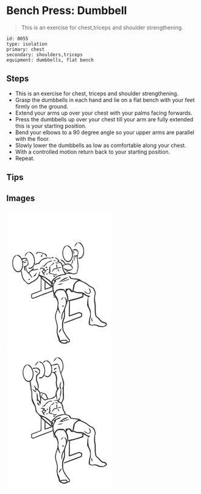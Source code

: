 # Bench Press: Dumbbell
> This is  an exercise for chest,triceps and shoulder strengthening.

``` 
id: 0055 
type: isolation 
primary: chest 
secondary: shoulders,triceps 
equipment: dumbbells, flat bench 
``` 

## Steps

 - This is an exercise for chest, triceps and shoulder strengthening.
 - Grasp the dumbbells in each hand and lie on a flat bench with your feet firmly on the ground.
 - Extend your arms up over your chest with your palms facing forwards.
 - Press the dumbbells up over your chest till your arm are fully extended this is your starting position.
 - Bend your elbows to a 90 degree angle so your upper arms are parallel with the floor.
 - Slowly lower the dumbbells as low as comfortable along your chest.
 - With a controlled motion return back to your starting position.
 - Repeat.

## Tips


## Images

<svg width="276" height="275pt" viewBox="0 0 207 275" xmlns="http://www.w3.org/2000/svg">
  <g fill="#FFF">
    <path d="M0 0h207v275H0V0m136.64 67.42c-1.47 1.83-2.23 4.09-2.72 6.35 2.64-2.76 3.81-6.71 7.38-8.6 10.27 3.56 12.98 17.55 8.02 26.31-1.5 2.96-4.93 3.48-7.91 3.58.66 1.31 1.98 2.17 3.49 1.68 4.33-.83 6.73-5.12 7.67-9.08 1.59-7.27.02-15.54-5.18-21.05-2.88-3.15-8.26-2.39-10.75.81m-23.67 7.57c-3.46 6-3.32 13.57-.83 19.9 1.54 3.96 4.52 7.77 8.86 8.71 3.47.11 6.3-2.65 7.81-5.56 2.7-4.54 2.49-10.07 1.77-15.12l1.97.86c-.14 1-.41 2.99-.55 3.99 3.1-1.12 1.53-7.8-1.8-5.1-.12-.53-.36-1.6-.48-2.14 2.39-.11 4.78-.67 7.18-.39 1.4.99 2.64 2.18 3.96 3.27-.28 2.12-.45 4.27-.93 6.36-2.59.55-5.21 1.02-7.84 1.38.96 3.5 1.12 7.13 1.58 10.71.95-3.26.95-6.78-.43-9.92l2.58.24c.91 1.85.33 3.99.54 5.97.75-2.17-.24-5.48 2.23-6.57.76 5.84 1.2 11.73 1.83 17.59.88 5.1-1.59 9.97-1.78 15.04-6.19 4.12-13.02-.62-19.12-2.37.56-.43 1.13-.87 1.7-1.3 3.97.65 7.41-1.24 9.58-4.48.02-.7.07-2.11.09-2.81a74.859 74.859 0 0 1-3.6-4.18c2.79-3.02 5.23-7.2 3.3-11.34-.47 3.79-1.51 7.48-3.55 10.74-2.93-2.17-6.7-2.96-10.01-1.14-2.53-3.87-5.46-8.5-10.66-8.63 1.16 2.2 3.67 2.88 5.35 4.53 1.6 1.52 2.87 3.34 4.15 5.13-1.79.29-3.56.61-5.34.92-.59-4.14-4.34-6.56-8.15-7.38l1.92-1.62c-2.54-2.58-5.44-6.41-9.55-5.47 2.48 1.3 4.83 2.83 6.96 4.65-.53.93-1.07 1.85-1.61 2.77 2.15 1.56 4.61 2.58 6.92 3.86 2.07 2.95 3.23 6.48 3.49 10.07.29 3.98 3.17 6.99 4.64 10.55-4.03.83-8.18 1.2-12.06 2.64-4.02 1.16-6.9 4.37-10.09 6.87-2.08 1.59-3.4 3.91-4.67 6.15-2.56-3.78-6.85-5.74-10.3-8.55-4.17-2.35-8.85-3.6-13.15-5.7.71-2.34 1.4-4.68 1.77-7.1-2.29 3.07-2.99 6.85-4.21 10.38-2.79 5.16-8.06 8.38-13.2 10.85-2.35 1.04-5.1 4.6-7.65 2.23-2.8-2.93-6.43-5.24-8.05-9.11-2.75-4.59-1.94-10.22-4.1-15.02 3.21-4.78 4.29-10.83 3.1-16.46.56-.63 1.05-.63 1.46.01 1.1 2.85 4.89.82 5.41-1.48-1.65.68-3.54 2.26-4.75-.02-1.51-.44-4.22-.36-3.11-3.12 1.19-2.81 4.67-2.18 7.12-2.3.31.42.92 1.27 1.22 1.69-1.83.78-3.64 1.6-5.37 2.59 1.94-.03 3.76-.72 5.65-1.07 2.58 1.52 1.48 5.23 1.63 7.76-1.79 2.46-4.9 3.8-7.91 3.89 1.63 2.85.42 8.08 4.09 9.23-.45-3.04-1.36-6-1.49-9.09 2.24 2.23 1.86 5.78 3.03 8.56.8 4.08 5.21 5.57 7.11 8.95 1.21 2.06 2.41 4.24 4.54 5.5-1.12-3.73-3.64-6.84-6.05-9.83 1.87-2.19 3.85-4.9 6.95-5.23 3.62-.48 7.2-1.12 10.77-1.89-.17-.37-.51-1.12-.67-1.49-3 .81-6.05 1.48-9.17 1.38.22-1.05.66-3.15.88-4.19-2.8 4.36-7.41 6.83-10.79 10.65-2.22-3.69-3.88-7.83-4.26-12.13 1.42-1.27 3.84-1.78 4.4-3.79.4-3.11-.28-6.29-1.61-9.11-.75-1.6-1.24-4.13-3.49-4.08-2.82-.61-5.5.51-8.21 1.07-1.3-4.36-6.32-8.26-10.93-6.32-4.84 1.52-6.62 7.07-7.24 11.6-.7 6.94.84 14.67 6.06 19.64 2.87 2.85 7.78 2.99 10.65.02 1.59 6.38 1.52 13.7 6.27 18.84a60.8 60.8 0 0 1 7.27 6.9c3.71.89 6.18-2.52 9.26-3.81 5.64-2.37 11.4-6.54 13.05-12.71.86.57 1.72 1.13 2.59 1.69 1.55 3.75.86 7.84.89 11.78-.18 5.09.1 10.21-.39 15.29-5.97 2.68-12.25 4.65-18.36 6.97-.1 2.52-.12 5.05-.14 7.58 1.04.66 2.05 1.37 3.16 1.93 2.7-.73 5.25-1.89 7.86-2.89 10.37-4.47 21.19-7.78 31.63-12.07.9 2.98 1.63 6.03 1.38 9.16-.63 2.39 2.04 3.93 4.13 3.44 2.03 3.17 3.52 6.71 4.15 10.43-.29 3.71-.53 7.45-1.14 11.13-1.71 5.9-4.68 11.73-4.1 18.05.61 5.5 2.78 10.68 3.51 16.16.66 3.62-.28 7.26-.65 10.85 1 4.85 1.23 9.84 3.73 14.26-.53 5.72 5.22 9.76 10.47 9.8 2.68.13 5.9.1 7.56-2.39 1.35-.17 2.91.11 4.02-.85.77-1.34.32-2.96.44-4.42-2.37-3.76-5.94-6.6-7.91-10.61-1.49-2.98-3.76-5.59-4.51-8.89-1.32-4.9-.93-10.06-.41-15.04.33-4.15 3.11-7.68 3.09-11.88.38-4.94-.97-10.03.61-14.83 1.34-5.31 3.83-10.26 5.16-15.55.83.49 1.67.99 2.51 1.48-.41 9.81-.77 19.62-.67 29.44 6.54-1.39 12.63-4.22 18.96-6.26 2.07-.99 3.94.73 5.8 1.41-.3 1.46-.59 2.92-.88 4.39-10.86 4.24-21.85 8.15-32.77 12.24-.16.5-.48 1.5-.64 1.99 11.05-3.7 21.93-7.95 32.87-11.99 3.46-.7 2.89-4.99 3.19-7.7-1.97-1.15-4.06-2.47-6.38-2.65-6.22 1.66-12.12 4.33-18.27 6.22.2-9.31.23-18.62.37-27.92 8.74-1.93 17.31-4.55 25.8-7.39.8-2.13 1.46-4.39.55-6.62 2.5 2.11 5.19 4.38 8.6 4.71.94 2.72-.12 5.47-.46 8.19-.47 2.97-.33 6-.74 8.99 1.6 4.82 5.07 8.9 5.69 14.06 1.88 8.2-3.69 15.84-2.06 24.08 3.3 2.64 7.53 2.14 11.44 1.73 3.68-.48 6.32 3.02 9.91 3.07 1.99.11 3.97.48 5.98.48 2.45-.69 4.72-1.92 7.1-2.8.52-1.38 1.91-3.01.39-4.29-1.94-3.93-7.01-2.47-9.81-5.26-2.7-1.9-4.09-5.11-6.83-6.94-1.06-.93-2.54-1.49-3.21-2.77-2.56-7.64-.89-15.78-1.78-23.62-1.53-6.86-1.54-14.08.2-20.89-.02-3-1.61-5.76-2.61-8.53-2.27-4.66-8.21-4.73-11.45-8.34-4.93-4.94-12.26-6.13-17.35-10.76-5.43-1.94-11.28-1.51-16.88-2.53-.59-2.22-2.5-3.29-4.48-4.07.98 2.11 1.58 5.1 4.24 5.66 4.67 1.22 9.62.68 14.23 2.27-4.14 1.98-7.28 5.51-9.56 9.41-.75 4.17-.78 8.49-2.4 12.48-.85-2.78-3.25-4.64-5.96-5.41-2.39.25-4.73.86-7.1 1.23.16 1.48.3 2.96.43 4.45a188.87 188.87 0 0 0-4.02-3.99c-4.58-1.01-9.67-1.29-13.84 1.2-2.29 1.37-3.09 4.06-4.45 6.19-2.01-4.78-2.4-10.11-1.78-15.22 1.05-3.07 3.14-5.6 4.84-8.31-.08-.53-.23-1.6-.3-2.14 3.27-1.52 9.02-1.29 9.62-5.75-3.42 1.63-6.8 3.37-10.46 4.42-.68 1.94-2.92 2.24-4.54 3.05.66.33 1.99 1 2.65 1.33-1.14 3.09-2.87 5.9-4.68 8.65.3-1.52.08-3.49 1.87-4.15l.08-4.33c-1.03.98-2.04 1.97-3.05 2.96 2.22-5.33 7.15-8.85 11.43-12.47 5.73-1.71 11.59-4.53 17.7-3.47l-1.92-2.56c4.54 1.05 9.23-.36 13.76.83 3.21.3 7.68.77 9.58-2.46.75-3.88 1.75-7.72 2.53-11.59-.21-6.74-1.32-13.45-1.84-20.17.67-4.3 3.62-10.04-.68-13.27-2.75-3.09-7.07-1.11-10.19.25-1.52-3.55-3.64-7.32-7.4-8.83-3.43-.9-7.32.85-8.99 3.97M36.52 92.63c1.83-3.38 3.68-6.96 7.43-8.56 2.46 1.4 5.27 2.54 6.93 4.98 2.91 3.61 3.68 8.41 3.72 12.93-.13 4.1-1.11 8.67-4.56 11.29-1.91 1.77-4.65 1.17-7.01 1.4.93 1.19 2.24 2.31 3.86 1.97 4.13-.56 7.4-4.27 8.04-8.31.39-.26 1.15-.77 1.53-1.03-.11.62-.31 1.85-.41 2.46 2.52-1.96 5.53-3.06 8.74-2.88 1.39-2.51 2.69-5.25 5.17-6.88 3.51-2.52 7.93-2.88 11.89-4.29 2.2.31 4.87 1.62 6.54-.55-3.8-.31-7.66-.5-11.46-.01-5.25 1.15-10.26 4.29-12.69 9.22-2.37 1.3-5.49 1.32-7.7 3.18-1-2.4-.33-5.03-.51-7.54-.17-6.11-2.64-12.68-8.1-15.93-5.3-2.67-12.24 2.82-11.41 8.55m20.87-5.37c2.36.8 4.07-2.5 6.55-2.24 4.11.18 7.94 1.95 11.79 3.26 1.77 1.61 2.54 4.03 4.03 5.9.25-2.52-.11-5.92-2.87-6.92-3.49-1.41-7.08-2.66-10.77-3.44-3.2-.73-7.18.33-8.73 3.44m10.66 5.65c.57.25 1.16.46 1.77.61.53-2.01 1.11-4.01 1.48-6.06-1.7 1.39-2.76 3.33-3.25 5.45m20.74 2.36c.92 1.25 3.77.7 4.52-.6-.75-1.79-3.8-.81-4.52.6m-6.3 7.41c-3.16 2-5.84 4.68-8.1 7.64-1.48 1.01-3.61.66-5.27 1.3 1.93.51 3.94.57 5.93.55 2.09-2.88 4.27-5.78 7.18-7.9 2.09-1.24 4.57-1.41 6.86-2.08.12-.45.37-1.36.49-1.81-2.35.8-4.86 1.19-7.09 2.3m8.59-1.4c2.77-.08 5.55-.28 8.29-.75-2.72-1.28-5.74-.6-8.29.75m2.66 2.65c-1.83 1.86-3.7 3.69-5.73 5.32-3.71 2.49-4.13 7.78-3.21 11.79-.62 1.26-1.26 2.53-1.89 3.79l1.98.26c-.08.37-.25 1.12-.34 1.49 2.04.13 4.09.26 6.12.49 2.27 2.04 5.42 3.06 8.35 1.81l.52-1.68c-1.94.33-4 1.13-5.91.26-2.88-.81-5.42-3.12-8.6-2.21 3.31-4.26.28-9.38 1.6-14.16 2.5-1.62 5.26-2.97 7.35-5.15l-.24-2.01m2.13.2c1.78 2.18 4.89 2.64 7.36 1.37-2.42-.62-4.86-1.22-7.36-1.37m1.68 4.1c.94 2.28 1.42 4.72 1.17 7.19-1.59.21-3.18.41-4.77.6-2.01 2.08-3.6 4.53-4.67 7.22 2.21-1.24 3.46-3.45 4.91-5.42 1.82-.57 3.73-.69 5.61-.95l-.65-.8c3.26-.35 6.41-1.33 9.67-1.66-2.7-2.13-5.62-.29-8.43.28-.16-1.85-.34-3.69-.5-5.53-.79-.32-1.57-.61-2.34-.93m-19.29 4.91c-2.3.94-.34 3.31 1.28 1.67 2.27-.82.24-3.08-1.28-1.67m-12.41 5.59a7.344 7.344 0 0 0 2.67-2.86c1.63.73 3.37 1.09 5.14 1.27-1.53 1.5-2.85 3.17-4.16 4.86 2.12 2.58 3.11 6.16 6.03 7.99-.3-1.63-.9-3.18-1.31-4.79 1.93-1.55 4.24-2.95 4.64-5.62-1.16-.22-2.31-.44-3.47-.65-.06-.73-.18-2.17-.23-2.89-2.44-1-5.1-1.2-7.64-1.84-.68 1.46-1.26 2.97-1.67 4.53m14.36-1.82l-.99 1.31c.89 3.41 4.73-2.04.99-1.31m20.11.63c1.1 1.78 2.35 3.49 3.89 4.92-.27-2.27-1.01-5.29-3.89-4.92m-47.75 14.48c4.32.94 6.65-4.93 6.89-8.42-2.06 2.99-4.05 6.08-6.89 8.42m25.17-4.25c1.89-.12 3.77-.52 5.37-1.58-1.9.06-4.29-.43-5.37 1.58m14.39 3.18c.75 1.18 2.64 2.03 3.94 1.29.35-1.63-3.43-2.81-3.94-1.29m11.93 12.21c3.05-.55 5.35-2.74 7.92-4.28 3.31-2.2 7.13-3.43 10.54-5.45-7.28.1-13.79 4.44-18.46 9.73m-60.12-4.45c1.58 1.04 3.14-2.58 1.19-2.79-1.3.6-1.7 1.53-1.19 2.79m64.73 4.19c5.13-1.71 10.2-3.51 15.39-5.04-.39-.26-1.15-.79-1.54-1.05-4.66 1.9-10.03 2.48-13.85 6.09m-7.94 4.75c3.71.67 7.71.45 10.58-2.29-3.61.31-7.12 1.27-10.58 2.29z"/>
    <path d="M112.91 78.05c.94-3.03 3.62-4.9 5.98-6.76 2.85 1.67 6.05 3.2 7.65 6.27 2.75 5.08 4 11.34 1.98 16.9-1.01 3.11-3 6.47-6.53 7.02-3.62.17-6.33-2.81-7.9-5.74-2.75-5.38-3.18-12-1.18-17.69zM13.56 99.13c.72-3.96 3.5-7.05 6.94-8.94 3.25 1.73 6.91 3.43 8.48 7.01 3.03 6.41 3.58 14.63-.12 20.88-1.93 3.44-6.9 4.6-9.93 1.89-5.75-5.04-6.91-13.69-5.37-20.84zM111.48 110.66c2.72-1.12 5.64-1.66 8.45-2.54 5.06-1.04 7.9 4.3 10.58 7.6-.99.68-1.98 1.36-2.96 2.05-4.95 2.02-10.57.48-14.27-3.23.54 1.44 1.1 2.88 1.68 4.31 1.87.68 3.74 1.35 5.61 2.06-.94.15-2.82.47-3.77.62 2.18 1.12 4.34 2.27 6.46 3.5-2.83.37-6.37.34-8.08-2.39-3.31-3.03-2.5-8.03-3.7-11.98zM71.59 120.26c1.94.25 3.89.44 5.83.72-1.42 1.2-2.98 2.24-4.22 3.64-.71-1.39-1.95-2.68-1.61-4.36zM69 133.01c2.86.49 6.06.64 8.31 2.74 3.23 3 7.36 4.99 10.05 8.56.64 1.84 1.06 3.75 1.6 5.62-6.78-5.5-13.4-11.18-19.96-16.92zM69.07 135.81c2.15 1.99 4.3 3.99 6.46 5.98-.23 5.36-.59 10.73-.28 16.09 4.72-1.27 9.52-2.57 13.92-4.69.16-.53.47-1.59.63-2.12 1.12 2.65 1.26 5.53 1.23 8.37-13.09 4.6-26.09 9.49-38.96 14.67-.47-.41-1.4-1.25-1.87-1.66.12-1.71.23-3.42.35-5.13 6.19-2.31 12.45-4.48 18.5-7.15-.07-8.12.06-16.24.02-24.36zM134.27 149.11c1.54-4.44 5.58-8.07 10.43-8.3 6.29 2.43 12.55 5.34 17.57 9.93 2.88 2.68 7.97 2.69 9.45 6.81.89 2.75 3.06 5.41 2.37 8.42-1.29 5.02-1.3 10.24-1.3 15.39 2.5 9.46-.27 19.46 2.93 28.81 1.24 1.5 2.82 2.66 4.24 3.98 2.72 2.29 4.26 5.76 7.38 7.63 2.86 2.15 7.59 1.11 9.03 5.02-1.85 1.01-3.6 2.23-5.55 3.03-2.55-.06-5.07-.55-7.59-.84-3.03-.98-5.85-3.03-9.19-2.55-3.18.04-7.46 1.78-9.62-1.44.16-4.29-.01-8.87 1.87-12.84-.08-3.75.18-7.5-.1-11.24.01-4.69-4.11-8.1-4.11-12.79-1.16-5.21-.6-10.52-.64-15.8 1.42-.11 2.7-.6 3.64-1.68-1.69-.59-3.39-1.11-5.07-1.69-3.77-1.16-6.11-4.93-10.06-5.71-4.52-1.55-9.51.36-13.86-1.8-1.39-.57-2.74-1.23-4.11-1.85 1.52-3.31 1.92-6.92 2.29-10.49m27.9 5.39c1 2.58 2.02 5.15 2.82 7.8-1.32.96-2.45 3.23-4.39 2.46-2.89-.98-5.06-3.23-7.59-4.84 1.67 4.02 5.89 6.28 10.14 6.29 1.04-1.04 2.15-2.04 3.03-3.23.44-3.24-1.17-6.8-4.01-8.48m7.65 66.72c-.5-2.85-.98-5.71-1.37-8.57-1.83 2.86-1.09 6.34 1.37 8.57z"/>
    <path d="M77.03 142.9c3.77 2.88 7.27 6.08 10.84 9.2-3.63 1.24-7.27 2.46-10.91 3.68.04-4.29.05-8.59.07-12.88zM118.28 162.8c.34-2.82 2.3-4.53 4.73-5.67 1.74 1.37 3.35 2.95 4.21 5.04 1.62.35 3.36.92 4.68-.48 5.33 3.7 11.93 3.58 18.14 3.47l-1.48 1.16c1.38 1.38 2.13 4.33-.41 4.93-6.82 2.72-13.97 4.61-21.13 6.2-1.55.51-3.51.43-4.45 2.03-1.23-2.62-.36-5.6-1.04-8.35-.71-2.9-1.71-5.76-3.25-8.33zM95.66 166.65c1.34-2.7 2.96-5.37 5.31-7.31 3.91-.99 7.98-.53 11.93-.11 5.29 6.01 7.96 14.13 6.7 22.13-.48-3.71-1.94-7.56-5.86-8.76 2.18 2.77 4.55 5.91 3 9.7.5.03 1.49.08 1.98.11-.65.3-1.3.59-1.96.88 1.06 2.15-.14 4.37-.93 6.37-1.51 3.39-1.78 7.26-3.91 10.39-3.12 4.75-3.73 10.55-3.61 16.1 2.48-.48 1.46-3.39 1.83-5.17-.05-3.03 1.14-5.85 2.11-8.66.29-.27.87-.8 1.16-1.07-.04 2.61.16 5.21.1 7.81-.13 4.6-3.38 8.4-3.6 12.98-.47 5.3-.45 10.77 1.21 15.89.89 3.1 2.9 5.68 4.41 8.49 2.22 4.7 6.58 7.87 8.83 12.57-1.11.44-2.25.78-3.41 1.02-1.07-1.25-1.84-2.73-2.98-3.92-4 1.24-8.62-.46-12.12 2.25-.22-6.49-4.86-11.83-5.3-18.25.41-3.06 1.07-6.12.73-9.22-.35-6.78-3.74-13-3.9-19.8.3-5.06 1.97-9.93 4.06-14.51 1.59 2.7 1.91 6.4 4.75 8.16-1.63-6.73-5.49-13.61-3.2-20.65-1.15-3.15-.82-6.69-2.44-9.68-1.38-2.73-3.24-5.17-4.89-7.74m11.19 11.44c2.61-1.15 4.63-3.22 6.23-5.53-2.66 1.03-4.93 2.98-6.23 5.53m3.19 10.87c.01.57.04 1.71.06 2.28 1.53-.16 3.15-.28 4.11-1.63-1.38-.24-2.78-.46-4.17-.65m-6.5 53.95c2.61-2.37 4-5.64 5.31-8.83-3.21 1.51-5.25 5.38-5.31 8.83z"/>
    <path d="M94.05 169.41c1.18-.57 2.44 1.36 1.79 2.35-1.21.62-2.54-1.34-1.79-2.35zM107.07 259.9c2.92-2.46 7.05-1.26 10.59-1.61l1.66 1.9c-3.61 2.79-8.7 2.39-12.25-.29z"/>
  </g>
  <g fill="#333">
    <path d="M136.64 67.42c2.49-3.2 7.87-3.96 10.75-.81 5.2 5.51 6.77 13.78 5.18 21.05-.94 3.96-3.34 8.25-7.67 9.08-1.51.49-2.83-.37-3.49-1.68 2.98-.1 6.41-.62 7.91-3.58 4.96-8.76 2.25-22.75-8.02-26.31-3.57 1.89-4.74 5.84-7.38 8.6.49-2.26 1.25-4.52 2.72-6.35z"/>
    <path d="M112.97 74.99c1.67-3.12 5.56-4.87 8.99-3.97 3.76 1.51 5.88 5.28 7.4 8.83 3.12-1.36 7.44-3.34 10.19-.25 4.3 3.23 1.35 8.97.68 13.27.52 6.72 1.63 13.43 1.84 20.17-.78 3.87-1.78 7.71-2.53 11.59-1.9 3.23-6.37 2.76-9.58 2.46-4.53-1.19-9.22.22-13.76-.83l1.92 2.56c-6.11-1.06-11.97 1.76-17.7 3.47-4.28 3.62-9.21 7.14-11.43 12.47 1.01-.99 2.02-1.98 3.05-2.96l-.08 4.33c-1.79.66-1.57 2.63-1.87 4.15 1.81-2.75 3.54-5.56 4.68-8.65-.66-.33-1.99-1-2.65-1.33 1.62-.81 3.86-1.11 4.54-3.05 3.66-1.05 7.04-2.79 10.46-4.42-.6 4.46-6.35 4.23-9.62 5.75.07.54.22 1.61.3 2.14-1.7 2.71-3.79 5.24-4.84 8.31-.62 5.11-.23 10.44 1.78 15.22 1.36-2.13 2.16-4.82 4.45-6.19 4.17-2.49 9.26-2.21 13.84-1.2 1.36 1.3 2.69 2.64 4.02 3.99-.13-1.49-.27-2.97-.43-4.45 2.37-.37 4.71-.98 7.1-1.23 2.71.77 5.11 2.63 5.96 5.41 1.62-3.99 1.65-8.31 2.4-12.48 2.28-3.9 5.42-7.43 9.56-9.41-4.61-1.59-9.56-1.05-14.23-2.27-2.66-.56-3.26-3.55-4.24-5.66 1.98.78 3.89 1.85 4.48 4.07 5.6 1.02 11.45.59 16.88 2.53 5.09 4.63 12.42 5.82 17.35 10.76 3.24 3.61 9.18 3.68 11.45 8.34 1 2.77 2.59 5.53 2.61 8.53-1.74 6.81-1.73 14.03-.2 20.89.89 7.84-.78 15.98 1.78 23.62.67 1.28 2.15 1.84 3.21 2.77 2.74 1.83 4.13 5.04 6.83 6.94 2.8 2.79 7.87 1.33 9.81 5.26 1.52 1.28.13 2.91-.39 4.29-2.38.88-4.65 2.11-7.1 2.8-2.01 0-3.99-.37-5.98-.48-3.59-.05-6.23-3.55-9.91-3.07-3.91.41-8.14.91-11.44-1.73-1.63-8.24 3.94-15.88 2.06-24.08-.62-5.16-4.09-9.24-5.69-14.06.41-2.99.27-6.02.74-8.99.34-2.72 1.4-5.47.46-8.19-3.41-.33-6.1-2.6-8.6-4.71.91 2.23.25 4.49-.55 6.62-8.49 2.84-17.06 5.46-25.8 7.39-.14 9.3-.17 18.61-.37 27.92 6.15-1.89 12.05-4.56 18.27-6.22 2.32.18 4.41 1.5 6.38 2.65-.3 2.71.27 7-3.19 7.7-10.94 4.04-21.82 8.29-32.87 11.99.16-.49.48-1.49.64-1.99 10.92-4.09 21.91-8 32.77-12.24.29-1.47.58-2.93.88-4.39-1.86-.68-3.73-2.4-5.8-1.41-6.33 2.04-12.42 4.87-18.96 6.26-.1-9.82.26-19.63.67-29.44-.84-.49-1.68-.99-2.51-1.48-1.33 5.29-3.82 10.24-5.16 15.55-1.58 4.8-.23 9.89-.61 14.83.02 4.2-2.76 7.73-3.09 11.88-.52 4.98-.91 10.14.41 15.04.75 3.3 3.02 5.91 4.51 8.89 1.97 4.01 5.54 6.85 7.91 10.61-.12 1.46.33 3.08-.44 4.42-1.11.96-2.67.68-4.02.85-1.66 2.49-4.88 2.52-7.56 2.39-5.25-.04-11-4.08-10.47-9.8-2.5-4.42-2.73-9.41-3.73-14.26.37-3.59 1.31-7.23.65-10.85-.73-5.48-2.9-10.66-3.51-16.16-.58-6.32 2.39-12.15 4.1-18.05.61-3.68.85-7.42 1.14-11.13-.63-3.72-2.12-7.26-4.15-10.43-2.09.49-4.76-1.05-4.13-3.44.25-3.13-.48-6.18-1.38-9.16-10.44 4.29-21.26 7.6-31.63 12.07-2.61 1-5.16 2.16-7.86 2.89-1.11-.56-2.12-1.27-3.16-1.93.02-2.53.04-5.06.14-7.58 6.11-2.32 12.39-4.29 18.36-6.97.49-5.08.21-10.2.39-15.29-.03-3.94.66-8.03-.89-11.78-.87-.56-1.73-1.12-2.59-1.69-1.65 6.17-7.41 10.34-13.05 12.71-3.08 1.29-5.55 4.7-9.26 3.81a60.8 60.8 0 0 0-7.27-6.9c-4.75-5.14-4.68-12.46-6.27-18.84-2.87 2.97-7.78 2.83-10.65-.02-5.22-4.97-6.76-12.7-6.06-19.64.62-4.53 2.4-10.08 7.24-11.6 4.61-1.94 9.63 1.96 10.93 6.32 2.71-.56 5.39-1.68 8.21-1.07 2.25-.05 2.74 2.48 3.49 4.08 1.33 2.82 2.01 6 1.61 9.11-.56 2.01-2.98 2.52-4.4 3.79.38 4.3 2.04 8.44 4.26 12.13 3.38-3.82 7.99-6.29 10.79-10.65-.22 1.04-.66 3.14-.88 4.19 3.12.1 6.17-.57 9.17-1.38.16.37.5 1.12.67 1.49-3.57.77-7.15 1.41-10.77 1.89-3.1.33-5.08 3.04-6.95 5.23 2.41 2.99 4.93 6.1 6.05 9.83-2.13-1.26-3.33-3.44-4.54-5.5-1.9-3.38-6.31-4.87-7.11-8.95-1.17-2.78-.79-6.33-3.03-8.56.13 3.09 1.04 6.05 1.49 9.09-3.67-1.15-2.46-6.38-4.09-9.23 3.01-.09 6.12-1.43 7.91-3.89-.15-2.53.95-6.24-1.63-7.76-1.89.35-3.71 1.04-5.65 1.07 1.73-.99 3.54-1.81 5.37-2.59-.3-.42-.91-1.27-1.22-1.69-2.45.12-5.93-.51-7.12 2.3-1.11 2.76 1.6 2.68 3.11 3.12 1.21 2.28 3.1.7 4.75.02-.52 2.3-4.31 4.33-5.41 1.48-.41-.64-.9-.64-1.46-.01 1.19 5.63.11 11.68-3.1 16.46 2.16 4.8 1.35 10.43 4.1 15.02 1.62 3.87 5.25 6.18 8.05 9.11 2.55 2.37 5.3-1.19 7.65-2.23 5.14-2.47 10.41-5.69 13.2-10.85 1.22-3.53 1.92-7.31 4.21-10.38-.37 2.42-1.06 4.76-1.77 7.1 4.3 2.1 8.98 3.35 13.15 5.7 3.45 2.81 7.74 4.77 10.3 8.55 1.27-2.24 2.59-4.56 4.67-6.15 3.19-2.5 6.07-5.71 10.09-6.87 3.88-1.44 8.03-1.81 12.06-2.64-1.47-3.56-4.35-6.57-4.64-10.55-.26-3.59-1.42-7.12-3.49-10.07-2.31-1.28-4.77-2.3-6.92-3.86.54-.92 1.08-1.84 1.61-2.77-2.13-1.82-4.48-3.35-6.96-4.65 4.11-.94 7.01 2.89 9.55 5.47l-1.92 1.62c3.81.82 7.56 3.24 8.15 7.38 1.78-.31 3.55-.63 5.34-.92-1.28-1.79-2.55-3.61-4.15-5.13-1.68-1.65-4.19-2.33-5.35-4.53 5.2.13 8.13 4.76 10.66 8.63 3.31-1.82 7.08-1.03 10.01 1.14 2.04-3.26 3.08-6.95 3.55-10.74 1.93 4.14-.51 8.32-3.3 11.34 1.15 1.43 2.34 2.83 3.6 4.18-.02.7-.07 2.11-.09 2.81-2.17 3.24-5.61 5.13-9.58 4.48-.57.43-1.14.87-1.7 1.3 6.1 1.75 12.93 6.49 19.12 2.37.19-5.07 2.66-9.94 1.78-15.04-.63-5.86-1.07-11.75-1.83-17.59-2.47 1.09-1.48 4.4-2.23 6.57-.21-1.98.37-4.12-.54-5.97l-2.58-.24c1.38 3.14 1.38 6.66.43 9.92-.46-3.58-.62-7.21-1.58-10.71 2.63-.36 5.25-.83 7.84-1.38.48-2.09.65-4.24.93-6.36-1.32-1.09-2.56-2.28-3.96-3.27-2.4-.28-4.79.28-7.18.39.12.54.36 1.61.48 2.14 3.33-2.7 4.9 3.98 1.8 5.1.14-1 .41-2.99.55-3.99l-1.97-.86c.72 5.05.93 10.58-1.77 15.12-1.51 2.91-4.34 5.67-7.81 5.56-4.34-.94-7.32-4.75-8.86-8.71-2.49-6.33-2.63-13.9.83-19.9m-.06 3.06c-2 5.69-1.57 12.31 1.18 17.69 1.57 2.93 4.28 5.91 7.9 5.74 3.53-.55 5.52-3.91 6.53-7.02 2.02-5.56.77-11.82-1.98-16.9-1.6-3.07-4.8-4.6-7.65-6.27-2.36 1.86-5.04 3.73-5.98 6.76M13.56 99.13c-1.54 7.15-.38 15.8 5.37 20.84 3.03 2.71 8 1.55 9.93-1.89 3.7-6.25 3.15-14.47.12-20.88-1.57-3.58-5.23-5.28-8.48-7.01-3.44 1.89-6.22 4.98-6.94 8.94m97.92 11.53c1.2 3.95.39 8.95 3.7 11.98 1.71 2.73 5.25 2.76 8.08 2.39-2.12-1.23-4.28-2.38-6.46-3.5.95-.15 2.83-.47 3.77-.62-1.87-.71-3.74-1.38-5.61-2.06-.58-1.43-1.14-2.87-1.68-4.31 3.7 3.71 9.32 5.25 14.27 3.23.98-.69 1.97-1.37 2.96-2.05-2.68-3.3-5.52-8.64-10.58-7.6-2.81.88-5.73 1.42-8.45 2.54M69 133.01c6.56 5.74 13.18 11.42 19.96 16.92-.54-1.87-.96-3.78-1.6-5.62-2.69-3.57-6.82-5.56-10.05-8.56-2.25-2.1-5.45-2.25-8.31-2.74m.07 2.8c.04 8.12-.09 16.24-.02 24.36-6.05 2.67-12.31 4.84-18.5 7.15-.12 1.71-.23 3.42-.35 5.13.47.41 1.4 1.25 1.87 1.66a931.404 931.404 0 0 1 38.96-14.67c.03-2.84-.11-5.72-1.23-8.37-.16.53-.47 1.59-.63 2.12-4.4 2.12-9.2 3.42-13.92 4.69-.31-5.36.05-10.73.28-16.09-2.16-1.99-4.31-3.99-6.46-5.98m65.2 13.3c-.37 3.57-.77 7.18-2.29 10.49 1.37.62 2.72 1.28 4.11 1.85 4.35 2.16 9.34.25 13.86 1.8 3.95.78 6.29 4.55 10.06 5.71 1.68.58 3.38 1.1 5.07 1.69-.94 1.08-2.22 1.57-3.64 1.68.04 5.28-.52 10.59.64 15.8 0 4.69 4.12 8.1 4.11 12.79.28 3.74.02 7.49.1 11.24-1.88 3.97-1.71 8.55-1.87 12.84 2.16 3.22 6.44 1.48 9.62 1.44 3.34-.48 6.16 1.57 9.19 2.55 2.52.29 5.04.78 7.59.84 1.95-.8 3.7-2.02 5.55-3.03-1.44-3.91-6.17-2.87-9.03-5.02-3.12-1.87-4.66-5.34-7.38-7.63-1.42-1.32-3-2.48-4.24-3.98-3.2-9.35-.43-19.35-2.93-28.81 0-5.15.01-10.37 1.3-15.39.69-3.01-1.48-5.67-2.37-8.42-1.48-4.12-6.57-4.13-9.45-6.81-5.02-4.59-11.28-7.5-17.57-9.93-4.85.23-8.89 3.86-10.43 8.3m-57.24-6.21c-.02 4.29-.03 8.59-.07 12.88 3.64-1.22 7.28-2.44 10.91-3.68-3.57-3.12-7.07-6.32-10.84-9.2m41.25 19.9c1.54 2.57 2.54 5.43 3.25 8.33.68 2.75-.19 5.73 1.04 8.35.94-1.6 2.9-1.52 4.45-2.03 7.16-1.59 14.31-3.48 21.13-6.2 2.54-.6 1.79-3.55.41-4.93l1.48-1.16c-6.21.11-12.81.23-18.14-3.47-1.32 1.4-3.06.83-4.68.48-.86-2.09-2.47-3.67-4.21-5.04-2.43 1.14-4.39 2.85-4.73 5.67m-22.62 3.85c1.65 2.57 3.51 5.01 4.89 7.74 1.62 2.99 1.29 6.53 2.44 9.68-2.29 7.04 1.57 13.92 3.2 20.65-2.84-1.76-3.16-5.46-4.75-8.16-2.09 4.58-3.76 9.45-4.06 14.51.16 6.8 3.55 13.02 3.9 19.8.34 3.1-.32 6.16-.73 9.22.44 6.42 5.08 11.76 5.3 18.25 3.5-2.71 8.12-1.01 12.12-2.25 1.14 1.19 1.91 2.67 2.98 3.92 1.16-.24 2.3-.58 3.41-1.02-2.25-4.7-6.61-7.87-8.83-12.57-1.51-2.81-3.52-5.39-4.41-8.49-1.66-5.12-1.68-10.59-1.21-15.89.22-4.58 3.47-8.38 3.6-12.98.06-2.6-.14-5.2-.1-7.81-.29.27-.87.8-1.16 1.07-.97 2.81-2.16 5.63-2.11 8.66-.37 1.78.65 4.69-1.83 5.17-.12-5.55.49-11.35 3.61-16.1 2.13-3.13 2.4-7 3.91-10.39.79-2 1.99-4.22.93-6.37.66-.29 1.31-.58 1.96-.88-.49-.03-1.48-.08-1.98-.11 1.55-3.79-.82-6.93-3-9.7 3.92 1.2 5.38 5.05 5.86 8.76 1.26-8-1.41-16.12-6.7-22.13-3.95-.42-8.02-.88-11.93.11-2.35 1.94-3.97 4.61-5.31 7.31m-1.61 2.76c-.75 1.01.58 2.97 1.79 2.35.65-.99-.61-2.92-1.79-2.35m13.02 90.49c3.55 2.68 8.64 3.08 12.25.29l-1.66-1.9c-3.54.35-7.67-.85-10.59 1.61z"/>
    <path d="M36.52 92.63c-.83-5.73 6.11-11.22 11.41-8.55 5.46 3.25 7.93 9.82 8.1 15.93.18 2.51-.49 5.14.51 7.54 2.21-1.86 5.33-1.88 7.7-3.18 2.43-4.93 7.44-8.07 12.69-9.22 3.8-.49 7.66-.3 11.46.01-1.67 2.17-4.34.86-6.54.55-3.96 1.41-8.38 1.77-11.89 4.29-2.48 1.63-3.78 4.37-5.17 6.88-3.21-.18-6.22.92-8.74 2.88.1-.61.3-1.84.41-2.46-.38.26-1.14.77-1.53 1.03-.64 4.04-3.91 7.75-8.04 8.31-1.62.34-2.93-.78-3.86-1.97 2.36-.23 5.1.37 7.01-1.4 3.45-2.62 4.43-7.19 4.56-11.29-.04-4.52-.81-9.32-3.72-12.93-1.66-2.44-4.47-3.58-6.93-4.98-3.75 1.6-5.6 5.18-7.43 8.56z"/>
    <path d="M57.39 87.26c1.55-3.11 5.53-4.17 8.73-3.44 3.69.78 7.28 2.03 10.77 3.44 2.76 1 3.12 4.4 2.87 6.92-1.49-1.87-2.26-4.29-4.03-5.9-3.85-1.31-7.68-3.08-11.79-3.26-2.48-.26-4.19 3.04-6.55 2.24z"/>
    <path d="M68.05 92.91c.49-2.12 1.55-4.06 3.25-5.45-.37 2.05-.95 4.05-1.48 6.06-.61-.15-1.2-.36-1.77-.61zM88.79 95.27c.72-1.41 3.77-2.39 4.52-.6-.75 1.3-3.6 1.85-4.52.6zM82.49 102.68c2.23-1.11 4.74-1.5 7.09-2.3-.12.45-.37 1.36-.49 1.81-2.29.67-4.77.84-6.86 2.08-2.91 2.12-5.09 5.02-7.18 7.9-1.99.02-4-.04-5.93-.55 1.66-.64 3.79-.29 5.27-1.3 2.26-2.96 4.94-5.64 8.1-7.64zM91.08 101.28c2.55-1.35 5.57-2.03 8.29-.75-2.74.47-5.52.67-8.29.75zM93.74 103.93l.24 2.01c-2.09 2.18-4.85 3.53-7.35 5.15-1.32 4.78 1.71 9.9-1.6 14.16 3.18-.91 5.72 1.4 8.6 2.21 1.91.87 3.97.07 5.91-.26l-.52 1.68c-2.93 1.25-6.08.23-8.35-1.81-2.03-.23-4.08-.36-6.12-.49.09-.37.26-1.12.34-1.49l-1.98-.26c.63-1.26 1.27-2.53 1.89-3.79-.92-4.01-.5-9.3 3.21-11.79 2.03-1.63 3.9-3.46 5.73-5.32zM95.87 104.13c2.5.15 4.94.75 7.36 1.37-2.47 1.27-5.58.81-7.36-1.37z"/>
    <path d="M97.55 108.23c.77.32 1.55.61 2.34.93.16 1.84.34 3.68.5 5.53 2.81-.57 5.73-2.41 8.43-.28-3.26.33-6.41 1.31-9.67 1.66l.65.8c-1.88.26-3.79.38-5.61.95-1.45 1.97-2.7 4.18-4.91 5.42 1.07-2.69 2.66-5.14 4.67-7.22 1.59-.19 3.18-.39 4.77-.6.25-2.47-.23-4.91-1.17-7.19zM78.26 113.14c1.52-1.41 3.55.85 1.28 1.67-1.62 1.64-3.58-.73-1.28-1.67zM65.85 118.73c.41-1.56.99-3.07 1.67-4.53 2.54.64 5.2.84 7.64 1.84.05.72.17 2.16.23 2.89 1.16.21 2.31.43 3.47.65-.4 2.67-2.71 4.07-4.64 5.62.41 1.61 1.01 3.16 1.31 4.79-2.92-1.83-3.91-5.41-6.03-7.99 1.31-1.69 2.63-3.36 4.16-4.86-1.77-.18-3.51-.54-5.14-1.27a7.344 7.344 0 0 1-2.67 2.86m5.74 1.53c-.34 1.68.9 2.97 1.61 4.36 1.24-1.4 2.8-2.44 4.22-3.64-1.94-.28-3.89-.47-5.83-.72zM80.21 116.91c3.74-.73-.1 4.72-.99 1.31l.99-1.31z"/>
    <path d="M100.32 117.54c2.88-.37 3.62 2.65 3.89 4.92-1.54-1.43-2.79-3.14-3.89-4.92zM52.57 132.02c2.84-2.34 4.83-5.43 6.89-8.42-.24 3.49-2.57 9.36-6.89 8.42zM77.74 127.77c1.08-2.01 3.47-1.52 5.37-1.58-1.6 1.06-3.48 1.46-5.37 1.58zM92.13 130.95c.51-1.52 4.29-.34 3.94 1.29-1.3.74-3.19-.11-3.94-1.29zM104.06 143.16c4.67-5.29 11.18-9.63 18.46-9.73-3.41 2.02-7.23 3.25-10.54 5.45-2.57 1.54-4.87 3.73-7.92 4.28zM43.94 138.71c-.51-1.26-.11-2.19 1.19-2.79 1.95.21.39 3.83-1.19 2.79zM108.67 142.9c3.82-3.61 9.19-4.19 13.85-6.09.39.26 1.15.79 1.54 1.05-5.19 1.53-10.26 3.33-15.39 5.04zM100.73 147.65c3.46-1.02 6.97-1.98 10.58-2.29-2.87 2.74-6.87 2.96-10.58 2.29zM162.17 154.5c2.84 1.68 4.45 5.24 4.01 8.48-.88 1.19-1.99 2.19-3.03 3.23-4.25-.01-8.47-2.27-10.14-6.29 2.53 1.61 4.7 3.86 7.59 4.84 1.94.77 3.07-1.5 4.39-2.46-.8-2.65-1.82-5.22-2.82-7.8zM106.85 178.09c1.3-2.55 3.57-4.5 6.23-5.53-1.6 2.31-3.62 4.38-6.23 5.53zM110.04 188.96c1.39.19 2.79.41 4.17.65-.96 1.35-2.58 1.47-4.11 1.63-.02-.57-.05-1.71-.06-2.28zM169.82 221.22c-2.46-2.23-3.2-5.71-1.37-8.57.39 2.86.87 5.72 1.37 8.57zM103.54 242.91c.06-3.45 2.1-7.32 5.31-8.83-1.31 3.19-2.7 6.46-5.31 8.83z"/>
  </g>
</svg>

<svg width="276" height="275pt" viewBox="0 0 207 275" xmlns="http://www.w3.org/2000/svg">
  <g fill="#FFF">
    <path d="M0 0h207v275H0V0m92.88 24.82c2.45-2.93 4.18-6.51 7.64-8.45 2.7 1.52 5.82 2.78 7.44 5.62 4.08 6.87 4.18 16.21-.61 22.78-2.95-4.65-1.6-10.76-4.86-15.19-4.03-3.26-8.97.91-13.26 1.13-2.74-3.04-4.27-7.98-8.84-8.86-3.17-.38-8.09 1.23-8.11 4.9 2.19-1.06 3.7-3.17 5.74-4.51 2.33 1.49 5.13 2.51 6.8 4.84 3.14 4.19 3.93 9.68 3.63 14.78-.39 4.22-2.08 9.31-6.54 10.74-1.93.71-3.74-.65-5.4-1.43-.52.05-1.57.14-2.09.18 2.94-6.63 2.36-14.59-.77-21.05-2.25-3.11-5.15-7.66-9.69-6.15-4.41.55-6.87 5.03-7.46 9.04 2.44-3.14 4.17-6.92 7.94-8.75 2.93 1.73 6.32 3.27 7.79 6.58 3.28 6.6 4.01 15.39-.52 21.59-1.69 2.57-4.84 2.58-7.56 2.31.23.76.45 1.53.68 2.29 3.92.44 7.84-1.63 9.23-5.42 2.61 1.75 5.87 3.83 9.08 2.41 3.2-1.53 5.84-5 5.69-8.63 1.9.4 3.8.84 5.66 1.43 3.13 4.72 4.02 10.57 3.04 16.09-.97 5.49 1.6 10.72 2.3 16.09-2.52 3.3-2.63 7.43-3.22 11.31-3.33 4.12-8.82 6.17-14.01 6.36-1.95-2.53-2.78-5.6-4.06-8.46-3.04-2.35-7.07-2.85-10.59-4.22-.63.39-1.26.79-1.89 1.19.4-2.77-2.27-4.36-3.66-6.34 2.26-4.7 1.24-10.06-.81-14.63-1.8-3.84-1.48-8.21-.8-12.26 1.32-2.07 3.45-3.47 5.22-5.14.04-2.45.08-4.89.04-7.34-2.01-1.21-3.73-2.96-5.95-3.77-2.85.16-5.67.65-8.53.77 1.12 3.62 4.97.72 7.5.68 2 1.44 4.59 2.43 5.81 4.69-.03 1.55-.47 3.04-.8 4.54a84.632 84.632 0 0 0-5.11 4.33c-.78 4.53-1.29 9.35.66 13.67 1.84 4.12 2.73 8.62 2.19 13.13-.65-.17-1.95-.51-2.59-.69-1.54-2.31-2.62-5.21-5.41-6.32 1.96 3.87 4.46 7.64 3.71 12.24-1.78-1.8-3.57-3.64-5.75-4.98.45 3.29 3.76 4.84 5.96 6.9.57-1.87.97-3.78 1.49-5.66 1.31-.29 1.72 1.46 2.6 2.08 1.44 1.66 3.24 3.32 3.18 5.71.19 5.29 2.31 10.35 1.81 15.69-1.61-1.53-3.18-3.11-4.8-4.63-.15-4.13.88-9.48-2.74-12.42.82 5.42.67 10.89.84 16.35.88-.39 1.77-.79 2.65-1.19 1.6 2.62 2.01 5.92 4.29 8.11.62-4.84 1.83-9.64 1.43-14.55 2.46 2.16 4.62 4.77 7.52 6.36 4-1.68 8.09-3.34 12.54-2.97 1.69-.91 3.51-1.53 5.35-2.04 1.09-1.41 2.21-2.79 3.43-4.08 1.01 2.68 1.99 5.38 2.84 8.12-2.86-.03-5.73.29-8.41 1.36 2.56.11 5.1-.16 7.64-.47 1.7 4.24 7.84 3.58 9.09 8.05 1.89 3.14 1.63 6.89 2.64 10.29 1.06 2.72 2.85 5.07 4.05 7.72-4.05.9-8.24 1.24-12.15 2.7-3.95 1.17-6.79 4.3-9.93 6.77-2.12 1.61-3.48 3.95-4.76 6.22-2.05-3.12-5.43-4.84-8.3-7.09-4.52-3.84-10.8-4.32-15.58-7.73-1.74-1.73-3.27-3.69-4.57-5.76-1.35-2.98-1.06-6.39-2.06-9.47-1.67-5.12-4.55-9.74-6.13-14.89-1.56-6.48.51-13.51-2.41-19.66.7-5.63-2.13-10.88-1.37-16.56l.77 1.1c7.19-8.65 5.95-22.35-1.74-30.25-3.3-3.52-9.61-2.02-11.85 1.97-4.63 7.74-3.85 18.16 1.22 25.51 2.12 3.05 6.27 5.91 10 3.76-1.11 4.73 1.82 9.12 1.18 13.82-.19 2.15 1.22 3.97 1.7 6 .45 6.57-.62 13.43 1.66 19.77 1.32 3.68 4 6.66 5.38 10.32 1.11 3.7.33 8.27 3.35 11.18 2.42 2.3 4.26 5.12 6.63 7.47 2.4 2.46 1.57 6.1 1.63 9.18-.26 6.08.1 12.19-.46 18.26-5.98 2.67-12.26 4.62-18.36 6.98-.08 2.48-.11 4.96-.11 7.44 1.05.73 2.09 1.47 3.14 2.21 13.02-5.45 26.4-9.96 39.5-15.19 1.08 3.35 1.55 6.82 1.42 10.34.03 2.03 2.58 2.38 4.17 2.42 2.81 4.55 4.95 9.92 3.66 15.33.1 7.78-4.78 14.52-4.92 22.25.09 6.23 2.83 12 3.6 18.13.73 3.75-.48 7.5-.61 11.23.73 2.78.96 5.65 1.44 8.47 1.44 3.09 2.72 6.23 2.91 9.69 3.45 5.49 12.47 7.82 17.42 3.16 1.1-.12 2.21-.27 3.31-.44 1.67-1.03.93-3.23 1.13-4.83-2.38-3.79-5.97-6.65-7.96-10.69-1.5-2.97-3.75-5.62-4.51-8.93-1.31-4.86-.93-9.96-.42-14.9.32-4.19 3.11-7.75 3.11-11.99.38-4.94-.96-10.04.62-14.84 1.35-5.29 3.79-10.23 5.16-15.51.83.48 1.67.96 2.51 1.45-.4 9.82-.79 19.64-.68 29.48 6.55-1.45 12.68-4.24 19.03-6.31 2.03-.9 3.89.79 5.74 1.39-.3 1.48-.6 2.97-.88 4.45-11.04 4.28-22.18 8.3-33.28 12.4.37.53.07 2.42 1.24 1.5 11.15-4.32 22.6-7.95 33.56-12.69.53-2.55 2.76-6.85-.92-7.85-1.38-.6-2.75-1.49-4.3-1.48-6.24 1.66-12.15 4.33-18.32 6.23.19-9.31.25-18.63.38-27.94 8.75-1.92 17.31-4.56 25.8-7.38.8-2.14 1.45-4.42.53-6.65 2.51 2.21 5.31 4.34 8.73 4.82.43 1.99.25 4-.21 5.96-.8 3.69-.65 7.48-1.08 11.21 1.63 4.76 5.02 8.81 5.66 13.9 1.9 8.24-3.67 15.93-2.05 24.21 3.03 2.24 6.78 2.3 10.36 1.75 4.51-1.02 7.73 3.44 12.15 3.11 3.14.59 6.32.47 9.11-1.25 2.15-.62 5.38-3.09 3.22-5.4-1.26-2.38-3.81-3.13-6.28-3.5-5.05-1.16-6.95-6.62-11.02-9.22-.87-.76-2.09-1.25-2.58-2.34-2.91-8.62-.31-17.86-2.33-26.61-1-3.61-.2-7.33-.46-10.99-.15-3.27 2.12-6.49.77-9.71-1.16-2.91-1.72-6.35-4.37-8.35-2.34-2.2-5.83-2.51-8.15-4.74-4.51-4.33-10.29-6.95-15.95-9.43-.88-1-1.68-2.25-3.1-2.5-5.28-1.67-10.89-1.36-16.3-2.29-.93-2.15-2-4.89-4.62-5.34-2.3-.45-4.48-1.31-6.39-2.68-.35-1.42-.4-2.99-1.4-4.14-4.29-4.48-1.74-11.75-6.15-16.29 1.82-3.81 4.33-7.47 4.39-11.85-.12-7.81-.89-15.69.03-23.5 1.52-8.75-4.03-16.4-5.49-24.75 5.53-6.42 5.45-16.09 2.16-23.52-1.76-3.81-5.5-8.18-10.2-6.67-4.17.66-6.36 4.94-7.07 8.71M55.39 41.46c1.15 3.03 3.95 4.67 7.15 4.19-2.22-1.65-4.69-2.94-7.15-4.19m18.95 68.89c-1.49.88-3.44.67-5.06 1.26 1.9.54 3.88.57 5.83.58.96-1.29 1.89-2.6 2.71-3.99 2.34-2.03 4.47-4.49 7.51-5.48 1.77-.2 3.55-.2 5.33-.36-1.11-.69-2.34-1.63-3.73-1.02-5.48.5-9.28 5.08-12.59 9.01m-8.87-.01c-.33-2.72-3.33-4.46-4.65-6.82-.55 3.13 1.25 6.46 4.65 6.82m22.47-1.07c-3.61 2.56-4.05 7.74-3.13 11.75-.63 1.28-1.27 2.56-1.9 3.84l1.97.21c-.08.37-.24 1.12-.33 1.5 2.01.13 4.02.27 6.02.49 1.72 1.21 3.66 2.04 5.6 2.84 1.35-.72 2.71-1.46 3.69-2.66-2.04.16-4.2 1.13-6.2.24-2.88-.84-5.43-3.05-8.62-2.26 3.25-4.24.32-9.35 1.56-14.11 2.71-2.16 7.46-3.2 7.69-7.27-2.18 1.74-4.19 3.67-6.35 5.43m7.88-5.21c1.82 2.27 4.92 2.62 7.49 1.52-2.46-.68-4.94-1.28-7.49-1.52m1.84 4.16c.79 2.32 1.26 4.74 1.1 7.2-1.62.21-3.23.42-4.84.61a24.834 24.834 0 0 0-4.69 7.2c2.21-1.21 3.47-3.4 4.94-5.34 1.49-.49 3.04-.74 4.56-1.1 3.2-1.5 6.69-2.15 10.19-2.42-2.97-1.87-6.28-.89-8.58 1.53-.05-2.24-.22-4.46-.42-6.69-.75-.33-1.51-.66-2.26-.99m-30.32 8.21c2.1.25 4.21.44 6.31.61-1.47 1.58-2.82 3.26-4.15 4.95 2.04 2.67 3.29 6 5.96 8.13-.16-1.73-.48-3.47-1.48-4.94 1.4-.97 2.78-1.98 4.17-2.97.15-.91.3-1.82.44-2.72-1.52-.29-3.04-.57-4.56-.84.53-.43 1.6-1.28 2.13-1.71-2.53-1.97-6.25-2.95-8.82-.51m12.88.47l-.99 1.31c.86 3.42 4.73-1.99.99-1.31m20.08.51c1.11 1.85 2.36 3.64 3.99 5.08-.41-2.3-1.12-5.19-3.99-5.08M77.55 127.7c1.98-.06 3.93-.46 5.64-1.49-1.98-.03-4.26-.27-5.64 1.49m14.71 2.84c-.13 1.57 2.61 2.47 3.8 1.7.21-1.67-2.59-2.33-3.8-1.7z"/>
    <path d="M41.08 30.71c10.38 4.12 13.6 18.43 8.19 27.61-1.54 2.96-5.47 4.83-8.55 2.97-4.94-2.88-6.86-8.99-7.22-14.4-.55-6.19 1.54-13.36 7.58-16.18zM88.79 31.94c4.47.04 8.69-1.76 13.15-1.66 1.91 11.21 6.65 21.65 9.11 32.72.29 4.14 2.15 9.23-.85 12.75 1.92 5.61.22 11.56 1.11 17.32.77 4.24-1.63 7.93-3.17 11.66-1.98-1.27-4.03-2.43-6.1-3.55l2.13-.64c1.65-6.56 4.79-13.36 3.44-20.29.85-3.14-1.13-6.06-1.2-9.18.48-2.57 1.53-5.02 1.83-7.64-2.79 3.27-4.53 7.98-2.77 12.14 3.03 5.94-.84 12.33.11 18.57-1.58 2.2-3.01 4.51-4.63 6.68-.91-5.46-2.59-11-1.7-16.57 1.52-3.3 4.1-6.18 4.58-9.91-.91.56-1.78 1.18-2.66 1.79-.8-4.67-2.67-9.37-1.67-14.16 1.13-5.5.07-11.49-3.52-15.9 1.23-1.15 2.44-2.34 3.16-3.89-2.6 1.05-5 2.96-7.97 2.53l-.39 1.22c-1.76-4.43.07-9.53-1.99-13.99m5.3 5.97c.03 1.47.08 2.93.17 4.4.3-.88.6-1.76.91-2.63 1.9-.82 3.54-2.09 4.64-3.86-1.84.79-4.12.83-5.72 2.09zM68.99 93.52c-2.49-2.02-2.43-5.43-1.44-8.2 2.85 1.32 6.04 1.87 8.79 3.37 1.87 2.61 2.48 5.89 4.4 8.49-1.6.54-3.19 1.1-4.76 1.7-2.19-1.98-4.38-3.97-6.58-5.94.93-1.76 1.69-3.62 1.99-5.6-2.04 1.49-2.8 3.72-2.4 6.18zM71.4 120.29c2.07.22 4.14.42 6.2.75-1.54 1.16-3.08 2.4-4.87 3.17-.68-1.23-1.13-2.54-1.33-3.92zM97.53 134.59c3.8-4 9.69-4.01 14.58-5.84 3.93-1.26 7.4 1.6 11 2.64 1.24 1.78 1.89 4.5 4.28 5.02 4.7 1.2 9.66.72 14.29 2.27-4.96 2.73-10.18 7.37-10.18 13.46-.2 2.89-.92 5.7-1.73 8.48-.99-2.7-3.27-4.67-6-5.45-2.41.25-4.75.86-7.14 1.24.16 1.48.29 2.96.41 4.44-1.31-1.34-2.63-2.67-3.98-3.98-4.37-.96-9.1-1.25-13.22.81-2.7 1.28-3.66 4.26-5.19 6.59-2.08-6.35-3.63-14.21.74-19.94 1.07-1.82 3.07-3.44 2.18-5.77 3.39-1.48 8.71-1.38 9.76-5.71-3.52 1.47-6.9 3.3-10.57 4.41-.98 1.73-2.94 2.33-4.65 3.08l2.68 1.28c-1.15 3.14-2.92 5.99-4.79 8.74.29-1.58.37-3.42 1.93-4.33l.12-4.22c-1.03.97-2.05 1.95-3.08 2.93 1.58-4.33 5.44-7.01 8.56-10.15m6.48 8.53c1.43-.41 2.85-.87 4.26-1.38-.04.3-.13.9-.17 1.21 2.27-.55 4.53-1.2 6.67-2.16 3.08-1.48 6.69-1.42 9.6-3.34-4.57-.54-9.22 1.57-13.14 3.81-.63-.35-1.26-.7-1.89-1.06 4.35-2.42 8.84-4.53 13.28-6.77-7.35.05-13.82 4.46-18.61 9.69m-3.35 4.55c3.79.65 7.79.34 10.78-2.32-3.68.32-7.25 1.29-10.78 2.32zM68.97 132.96c2.87.54 6.09.7 8.35 2.8 3.35 2.92 7.23 5.19 10.22 8.53.38 1.91.87 3.78 1.38 5.66-6.73-5.58-13.42-11.19-19.95-16.99zM69.08 135.79c2.13 2.01 4.28 4 6.45 5.97-.22 5.37-.59 10.76-.27 16.13 4.04-.99 7.97-2.36 11.89-3.73 1.62-.26 2.42-1.55 2.77-3.03.93 2.67 1.12 5.49 1.15 8.29-11.14 4.01-22.31 7.96-33.26 12.46-2.45.84-5.28 3.14-7.64.9.13-1.82.25-3.63.36-5.44 6.19-2.33 12.43-4.53 18.5-7.13-.03-8.14.06-16.28.05-24.42z"/>
    <path d="M134.28 149.11c1.51-4.44 5.53-8 10.34-8.32 6.33 2.4 12.6 5.35 17.66 9.94 2.86 2.66 7.89 2.7 9.41 6.75.87 2.43 2.47 4.78 2.56 7.4-1.42 7.09-2.3 14.54-.51 21.66.65 7.87-.59 15.94 1.98 23.59 1.23 1.51 2.8 2.68 4.23 4 2.72 2.3 4.28 5.76 7.38 7.64 2.89 2.1 7.53 1.14 9.1 4.99-1.88 1.04-3.66 2.29-5.66 3.1-2.4-.1-4.75-.72-7.17-.61-3.1-1.26-6.14-3.24-9.65-2.8-3.16.05-7.29 1.71-9.53-1.37.11-4.34.05-8.92 1.84-12.96-.06-4.39.35-8.81-.3-13.17-.91-3.77-3.88-6.82-3.88-10.85-1.16-5.17-.61-10.43-.66-15.66 1.38-.27 2.66-.83 3.77-1.7-2.21-.85-4.51-1.44-6.68-2.38-2.54-1.34-4.46-3.69-7.2-4.66-3.29-1.24-6.88-1.24-10.34-1.14-3.25.09-6.1-1.73-8.99-2.95 1.49-3.32 1.9-6.93 2.3-10.5m27.92 5.18c.92 2.68 1.98 5.31 2.79 8.03-1.01.91-1.97 1.89-3.09 2.67-3.58-.43-6.04-3.33-9-5.06 1.99 4.87 10.1 9.03 13.27 3.06.53-3.35-1.35-6.71-3.97-8.7m4.85 62.7c.86 1.45 1.75 2.9 2.75 4.27-.48-2.89-.98-5.77-1.36-8.67-.52 1.45-.95 2.92-1.39 4.4zM77.04 142.87c3.76 2.91 7.26 6.15 10.9 9.21-3.66 1.24-7.33 2.48-10.99 3.72.05-4.31.06-8.62.09-12.93z"/>
    <path d="M122.83 157.12c1.89 1.33 3.57 2.95 4.47 5.13 1.56.18 3.32.83 4.59-.56 5.35 3.67 11.93 3.6 18.14 3.46-.35.27-1.05.8-1.4 1.07.32.73.95 2.18 1.26 2.9.22 1.73-1.94 2.1-3.09 2.73-6.49 2.26-13.1 4.19-19.82 5.62-1.56.47-3.42.54-4.47 1.98-1.05-2.67-.37-5.61-1-8.36-.71-2.91-1.73-5.76-3.24-8.35.4-2.69 2.26-4.42 4.56-5.62zM95.64 166.6c1.39-2.65 2.96-5.32 5.3-7.24 3.91-1.03 7.99-.57 11.95-.13 5.54 6.12 7.87 14.51 6.8 22.68-.5-3.91-1.85-8.02-5.97-9.4 2.19 2.83 4.49 5.94 3.08 9.78.48.03 1.43.08 1.91.11-.63.3-1.25.59-1.88.87.71 1.99.08 3.97-.75 5.79-1.68 3.56-1.94 7.66-4.16 10.99-3.13 4.83-3.83 10.72-3.51 16.35 2.19-1.07 1.48-3.66 1.73-5.61 0-3.51 1.42-6.81 3.03-9.84.17 2.66.44 5.33.38 8.01-.17 4.64-3.4 8.49-3.64 13.11-.38 4.5-.47 9.09.57 13.51 1.03 5.22 4.45 9.45 6.94 14.03 2.45 3.04 5.14 5.92 6.99 9.4-1.13.39-2.27.73-3.43 1.01-1.05-1.26-1.86-2.71-3-3.89-4.01 1.12-8.59-.42-12.12 2.19-.26-6.45-4.83-11.78-5.32-18.17.38-3 1.06-6 .75-9.05-.29-6.87-3.76-13.17-3.91-20.06.32-5.07 1.95-9.97 4.13-14.53 1.49 2.78 1.9 6.42 4.69 8.3-1.59-6.75-5.52-13.63-3.22-20.68-1.1-3.18-.83-6.73-2.44-9.74-1.39-2.74-3.26-5.2-4.9-7.79m11.13 11.53c2.65-1.18 4.73-3.27 6.35-5.62-2.68 1.1-4.94 3.09-6.35 5.62m3.3 10.77c.02.61.04 1.82.06 2.43 1.5-.25 3.01-.6 4.23-1.57-1.43-.31-2.85-.6-4.29-.86m-4.29 47.85c-.89 1.95-3 3.85-1.91 6.17 2.22-2.64 3.71-5.75 5-8.91-1.2.7-2.53 1.37-3.09 2.74z"/>
    <path d="M94.08 169.43c1.18-.56 2.46 1.37 1.72 2.34-1.2.6-2.53-1.36-1.72-2.34zM115.43 258.26c1.73-.56 2.98.58 3.95 1.87-3.62 2.86-8.76 2.46-12.35-.24 2.32-2.21 5.53-1.19 8.4-1.63z"/>
  </g>
  <g fill="#333">
    <path d="M92.88 24.82c.71-3.77 2.9-8.05 7.07-8.71 4.7-1.51 8.44 2.86 10.2 6.67 3.29 7.43 3.37 17.1-2.16 23.52 1.46 8.35 7.01 16 5.49 24.75-.92 7.81-.15 15.69-.03 23.5-.06 4.38-2.57 8.04-4.39 11.85 4.41 4.54 1.86 11.81 6.15 16.29 1 1.15 1.05 2.72 1.4 4.14 1.91 1.37 4.09 2.23 6.39 2.68 2.62.45 3.69 3.19 4.62 5.34 5.41.93 11.02.62 16.3 2.29 1.42.25 2.22 1.5 3.1 2.5 5.66 2.48 11.44 5.1 15.95 9.43 2.32 2.23 5.81 2.54 8.15 4.74 2.65 2 3.21 5.44 4.37 8.35 1.35 3.22-.92 6.44-.77 9.71.26 3.66-.54 7.38.46 10.99 2.02 8.75-.58 17.99 2.33 26.61.49 1.09 1.71 1.58 2.58 2.34 4.07 2.6 5.97 8.06 11.02 9.22 2.47.37 5.02 1.12 6.28 3.5 2.16 2.31-1.07 4.78-3.22 5.4-2.79 1.72-5.97 1.84-9.11 1.25-4.42.33-7.64-4.13-12.15-3.11-3.58.55-7.33.49-10.36-1.75-1.62-8.28 3.95-15.97 2.05-24.21-.64-5.09-4.03-9.14-5.66-13.9.43-3.73.28-7.52 1.08-11.21.46-1.96.64-3.97.21-5.96-3.42-.48-6.22-2.61-8.73-4.82.92 2.23.27 4.51-.53 6.65-8.49 2.82-17.05 5.46-25.8 7.38-.13 9.31-.19 18.63-.38 27.94 6.17-1.9 12.08-4.57 18.32-6.23 1.55-.01 2.92.88 4.3 1.48 3.68 1 1.45 5.3.92 7.85-10.96 4.74-22.41 8.37-33.56 12.69-1.17.92-.87-.97-1.24-1.5 11.1-4.1 22.24-8.12 33.28-12.4.28-1.48.58-2.97.88-4.45-1.85-.6-3.71-2.29-5.74-1.39-6.35 2.07-12.48 4.86-19.03 6.31-.11-9.84.28-19.66.68-29.48-.84-.49-1.68-.97-2.51-1.45-1.37 5.28-3.81 10.22-5.16 15.51-1.58 4.8-.24 9.9-.62 14.84 0 4.24-2.79 7.8-3.11 11.99-.51 4.94-.89 10.04.42 14.9.76 3.31 3.01 5.96 4.51 8.93 1.99 4.04 5.58 6.9 7.96 10.69-.2 1.6.54 3.8-1.13 4.83-1.1.17-2.21.32-3.31.44-4.95 4.66-13.97 2.33-17.42-3.16-.19-3.46-1.47-6.6-2.91-9.69-.48-2.82-.71-5.69-1.44-8.47.13-3.73 1.34-7.48.61-11.23-.77-6.13-3.51-11.9-3.6-18.13.14-7.73 5.02-14.47 4.92-22.25 1.29-5.41-.85-10.78-3.66-15.33-1.59-.04-4.14-.39-4.17-2.42.13-3.52-.34-6.99-1.42-10.34-13.1 5.23-26.48 9.74-39.5 15.19-1.05-.74-2.09-1.48-3.14-2.21 0-2.48.03-4.96.11-7.44 6.1-2.36 12.38-4.31 18.36-6.98.56-6.07.2-12.18.46-18.26-.06-3.08.77-6.72-1.63-9.18-2.37-2.35-4.21-5.17-6.63-7.47-3.02-2.91-2.24-7.48-3.35-11.18-1.38-3.66-4.06-6.64-5.38-10.32-2.28-6.34-1.21-13.2-1.66-19.77-.48-2.03-1.89-3.85-1.7-6 .64-4.7-2.29-9.09-1.18-13.82-3.73 2.15-7.88-.71-10-3.76-5.07-7.35-5.85-17.77-1.22-25.51 2.24-3.99 8.55-5.49 11.85-1.97 7.69 7.9 8.93 21.6 1.74 30.25l-.77-1.1c-.76 5.68 2.07 10.93 1.37 16.56 2.92 6.15.85 13.18 2.41 19.66 1.58 5.15 4.46 9.77 6.13 14.89 1 3.08.71 6.49 2.06 9.47 1.3 2.07 2.83 4.03 4.57 5.76 4.78 3.41 11.06 3.89 15.58 7.73 2.87 2.25 6.25 3.97 8.3 7.09 1.28-2.27 2.64-4.61 4.76-6.22 3.14-2.47 5.98-5.6 9.93-6.77 3.91-1.46 8.1-1.8 12.15-2.7-1.2-2.65-2.99-5-4.05-7.72-1.01-3.4-.75-7.15-2.64-10.29-1.25-4.47-7.39-3.81-9.09-8.05-2.54.31-5.08.58-7.64.47 2.68-1.07 5.55-1.39 8.41-1.36-.85-2.74-1.83-5.44-2.84-8.12-1.22 1.29-2.34 2.67-3.43 4.08-1.84.51-3.66 1.13-5.35 2.04-4.45-.37-8.54 1.29-12.54 2.97-2.9-1.59-5.06-4.2-7.52-6.36.4 4.91-.81 9.71-1.43 14.55-2.28-2.19-2.69-5.49-4.29-8.11-.88.4-1.77.8-2.65 1.19-.17-5.46-.02-10.93-.84-16.35 3.62 2.94 2.59 8.29 2.74 12.42 1.62 1.52 3.19 3.1 4.8 4.63.5-5.34-1.62-10.4-1.81-15.69.06-2.39-1.74-4.05-3.18-5.71-.88-.62-1.29-2.37-2.6-2.08-.52 1.88-.92 3.79-1.49 5.66-2.2-2.06-5.51-3.61-5.96-6.9 2.18 1.34 3.97 3.18 5.75 4.98.75-4.6-1.75-8.37-3.71-12.24 2.79 1.11 3.87 4.01 5.41 6.32.64.18 1.94.52 2.59.69.54-4.51-.35-9.01-2.19-13.13-1.95-4.32-1.44-9.14-.66-13.67 1.64-1.51 3.35-2.95 5.11-4.33.33-1.5.77-2.99.8-4.54-1.22-2.26-3.81-3.25-5.81-4.69-2.53.04-6.38 2.94-7.5-.68 2.86-.12 5.68-.61 8.53-.77 2.22.81 3.94 2.56 5.95 3.77.04 2.45 0 4.89-.04 7.34-1.77 1.67-3.9 3.07-5.22 5.14-.68 4.05-1 8.42.8 12.26 2.05 4.57 3.07 9.93.81 14.63 1.39 1.98 4.06 3.57 3.66 6.34.63-.4 1.26-.8 1.89-1.19 3.52 1.37 7.55 1.87 10.59 4.22 1.28 2.86 2.11 5.93 4.06 8.46 5.19-.19 10.68-2.24 14.01-6.36.59-3.88.7-8.01 3.22-11.31-.7-5.37-3.27-10.6-2.3-16.09.98-5.52.09-11.37-3.04-16.09-1.86-.59-3.76-1.03-5.66-1.43.15 3.63-2.49 7.1-5.69 8.63-3.21 1.42-6.47-.66-9.08-2.41-1.39 3.79-5.31 5.86-9.23 5.42-.23-.76-.45-1.53-.68-2.29 2.72.27 5.87.26 7.56-2.31 4.53-6.2 3.8-14.99.52-21.59-1.47-3.31-4.86-4.85-7.79-6.58-3.77 1.83-5.5 5.61-7.94 8.75.59-4.01 3.05-8.49 7.46-9.04 4.54-1.51 7.44 3.04 9.69 6.15 3.13 6.46 3.71 14.42.77 21.05.52-.04 1.57-.13 2.09-.18 1.66.78 3.47 2.14 5.4 1.43 4.46-1.43 6.15-6.52 6.54-10.74.3-5.1-.49-10.59-3.63-14.78-1.67-2.33-4.47-3.35-6.8-4.84-2.04 1.34-3.55 3.45-5.74 4.51.02-3.67 4.94-5.28 8.11-4.9 4.57.88 6.1 5.82 8.84 8.86 4.29-.22 9.23-4.39 13.26-1.13 3.26 4.43 1.91 10.54 4.86 15.19 4.79-6.57 4.69-15.91.61-22.78-1.62-2.84-4.74-4.1-7.44-5.62-3.46 1.94-5.19 5.52-7.64 8.45m-51.8 5.89c-6.04 2.82-8.13 9.99-7.58 16.18.36 5.41 2.28 11.52 7.22 14.4 3.08 1.86 7.01-.01 8.55-2.97 5.41-9.18 2.19-23.49-8.19-27.61m47.71 1.23c2.06 4.46.23 9.56 1.99 13.99l.39-1.22c2.97.43 5.37-1.48 7.97-2.53-.72 1.55-1.93 2.74-3.16 3.89 3.59 4.41 4.65 10.4 3.52 15.9-1 4.79.87 9.49 1.67 14.16.88-.61 1.75-1.23 2.66-1.79-.48 3.73-3.06 6.61-4.58 9.91-.89 5.57.79 11.11 1.7 16.57 1.62-2.17 3.05-4.48 4.63-6.68-.95-6.24 2.92-12.63-.11-18.57-1.76-4.16-.02-8.87 2.77-12.14-.3 2.62-1.35 5.07-1.83 7.64.07 3.12 2.05 6.04 1.2 9.18 1.35 6.93-1.79 13.73-3.44 20.29l-2.13.64c2.07 1.12 4.12 2.28 6.1 3.55 1.54-3.73 3.94-7.42 3.17-11.66-.89-5.76.81-11.71-1.11-17.32 3-3.52 1.14-8.61.85-12.75-2.46-11.07-7.2-21.51-9.11-32.72-4.46-.1-8.68 1.7-13.15 1.66m-19.8 61.58c-.4-2.46.36-4.69 2.4-6.18-.3 1.98-1.06 3.84-1.99 5.6 2.2 1.97 4.39 3.96 6.58 5.94 1.57-.6 3.16-1.16 4.76-1.7-1.92-2.6-2.53-5.88-4.4-8.49-2.75-1.5-5.94-2.05-8.79-3.37-.99 2.77-1.05 6.18 1.44 8.2m28.54 41.07c-3.12 3.14-6.98 5.82-8.56 10.15 1.03-.98 2.05-1.96 3.08-2.93l-.12 4.22c-1.56.91-1.64 2.75-1.93 4.33 1.87-2.75 3.64-5.6 4.79-8.74l-2.68-1.28c1.71-.75 3.67-1.35 4.65-3.08 3.67-1.11 7.05-2.94 10.57-4.41-1.05 4.33-6.37 4.23-9.76 5.71.89 2.33-1.11 3.95-2.18 5.77-4.37 5.73-2.82 13.59-.74 19.94 1.53-2.33 2.49-5.31 5.19-6.59 4.12-2.06 8.85-1.77 13.22-.81 1.35 1.31 2.67 2.64 3.98 3.98-.12-1.48-.25-2.96-.41-4.44 2.39-.38 4.73-.99 7.14-1.24 2.73.78 5.01 2.75 6 5.45.81-2.78 1.53-5.59 1.73-8.48 0-6.09 5.22-10.73 10.18-13.46-4.63-1.55-9.59-1.07-14.29-2.27-2.39-.52-3.04-3.24-4.28-5.02-3.6-1.04-7.07-3.9-11-2.64-4.89 1.83-10.78 1.84-14.58 5.84m-28.56-1.63c6.53 5.8 13.22 11.41 19.95 16.99-.51-1.88-1-3.75-1.38-5.66-2.99-3.34-6.87-5.61-10.22-8.53-2.26-2.1-5.48-2.26-8.35-2.8m.11 2.83c.01 8.14-.08 16.28-.05 24.42-6.07 2.6-12.31 4.8-18.5 7.13-.11 1.81-.23 3.62-.36 5.44 2.36 2.24 5.19-.06 7.64-.9 10.95-4.5 22.12-8.45 33.26-12.46-.03-2.8-.22-5.62-1.15-8.29-.35 1.48-1.15 2.77-2.77 3.03-3.92 1.37-7.85 2.74-11.89 3.73-.32-5.37.05-10.76.27-16.13-2.17-1.97-4.32-3.96-6.45-5.97m65.2 13.32c-.4 3.57-.81 7.18-2.3 10.5 2.89 1.22 5.74 3.04 8.99 2.95 3.46-.1 7.05-.1 10.34 1.14 2.74.97 4.66 3.32 7.2 4.66 2.17.94 4.47 1.53 6.68 2.38-1.11.87-2.39 1.43-3.77 1.7.05 5.23-.5 10.49.66 15.66 0 4.03 2.97 7.08 3.88 10.85.65 4.36.24 8.78.3 13.17-1.79 4.04-1.73 8.62-1.84 12.96 2.24 3.08 6.37 1.42 9.53 1.37 3.51-.44 6.55 1.54 9.65 2.8 2.42-.11 4.77.51 7.17.61 2-.81 3.78-2.06 5.66-3.1-1.57-3.85-6.21-2.89-9.1-4.99-3.1-1.88-4.66-5.34-7.38-7.64-1.43-1.32-3-2.49-4.23-4-2.57-7.65-1.33-15.72-1.98-23.59-1.79-7.12-.91-14.57.51-21.66-.09-2.62-1.69-4.97-2.56-7.4-1.52-4.05-6.55-4.09-9.41-6.75-5.06-4.59-11.33-7.54-17.66-9.94-4.81.32-8.83 3.88-10.34 8.32m-57.24-6.24c-.03 4.31-.04 8.62-.09 12.93 3.66-1.24 7.33-2.48 10.99-3.72-3.64-3.06-7.14-6.3-10.9-9.21m45.79 14.25c-2.3 1.2-4.16 2.93-4.56 5.62 1.51 2.59 2.53 5.44 3.24 8.35.63 2.75-.05 5.69 1 8.36 1.05-1.44 2.91-1.51 4.47-1.98 6.72-1.43 13.33-3.36 19.82-5.62 1.15-.63 3.31-1 3.09-2.73-.31-.72-.94-2.17-1.26-2.9.35-.27 1.05-.8 1.4-1.07-6.21.14-12.79.21-18.14-3.46-1.27 1.39-3.03.74-4.59.56-.9-2.18-2.58-3.8-4.47-5.13m-27.19 9.48c1.64 2.59 3.51 5.05 4.9 7.79 1.61 3.01 1.34 6.56 2.44 9.74-2.3 7.05 1.63 13.93 3.22 20.68-2.79-1.88-3.2-5.52-4.69-8.3-2.18 4.56-3.81 9.46-4.13 14.53.15 6.89 3.62 13.19 3.91 20.06.31 3.05-.37 6.05-.75 9.05.49 6.39 5.06 11.72 5.32 18.17 3.53-2.61 8.11-1.07 12.12-2.19 1.14 1.18 1.95 2.63 3 3.89 1.16-.28 2.3-.62 3.43-1.01-1.85-3.48-4.54-6.36-6.99-9.4-2.49-4.58-5.91-8.81-6.94-14.03-1.04-4.42-.95-9.01-.57-13.51.24-4.62 3.47-8.47 3.64-13.11.06-2.68-.21-5.35-.38-8.01-1.61 3.03-3.03 6.33-3.03 9.84-.25 1.95.46 4.54-1.73 5.61-.32-5.63.38-11.52 3.51-16.35 2.22-3.33 2.48-7.43 4.16-10.99.83-1.82 1.46-3.8.75-5.79.63-.28 1.25-.57 1.88-.87-.48-.03-1.43-.08-1.91-.11 1.41-3.84-.89-6.95-3.08-9.78 4.12 1.38 5.47 5.49 5.97 9.4 1.07-8.17-1.26-16.56-6.8-22.68-3.96-.44-8.04-.9-11.95.13-2.34 1.92-3.91 4.59-5.3 7.24m-1.56 2.83c-.81.98.52 2.94 1.72 2.34.74-.97-.54-2.9-1.72-2.34m21.35 88.83c-2.87.44-6.08-.58-8.4 1.63 3.59 2.7 8.73 3.1 12.35.24-.97-1.29-2.22-2.43-3.95-1.87z"/>
    <path d="M94.09 37.91c1.6-1.26 3.88-1.3 5.72-2.09-1.1 1.77-2.74 3.04-4.64 3.86-.31.87-.61 1.75-.91 2.63-.09-1.47-.14-2.93-.17-4.4zM55.39 41.46c2.46 1.25 4.93 2.54 7.15 4.19-3.2.48-6-1.16-7.15-4.19zM74.34 110.35c3.31-3.93 7.11-8.51 12.59-9.01 1.39-.61 2.62.33 3.73 1.02-1.78.16-3.56.16-5.33.36-3.04.99-5.17 3.45-7.51 5.48-.82 1.39-1.75 2.7-2.71 3.99-1.95-.01-3.93-.04-5.83-.58 1.62-.59 3.57-.38 5.06-1.26zM65.47 110.34c-3.4-.36-5.2-3.69-4.65-6.82 1.32 2.36 4.32 4.1 4.65 6.82zM87.94 109.27c2.16-1.76 4.17-3.69 6.35-5.43-.23 4.07-4.98 5.11-7.69 7.27-1.24 4.76 1.69 9.87-1.56 14.11 3.19-.79 5.74 1.42 8.62 2.26 2 .89 4.16-.08 6.2-.24-.98 1.2-2.34 1.94-3.69 2.66-1.94-.8-3.88-1.63-5.6-2.84-2-.22-4.01-.36-6.02-.49.09-.38.25-1.13.33-1.5l-1.97-.21c.63-1.28 1.27-2.56 1.9-3.84-.92-4.01-.48-9.19 3.13-11.75zM95.82 104.06c2.55.24 5.03.84 7.49 1.52-2.57 1.1-5.67.75-7.49-1.52z"/>
    <path d="M97.66 108.22c.75.33 1.51.66 2.26.99.2 2.23.37 4.45.42 6.69 2.3-2.42 5.61-3.4 8.58-1.53-3.5.27-6.99.92-10.19 2.42-1.52.36-3.07.61-4.56 1.1-1.47 1.94-2.73 4.13-4.94 5.34 1.13-2.65 2.72-5.09 4.69-7.2 1.61-.19 3.22-.4 4.84-.61.16-2.46-.31-4.88-1.1-7.2zM67.34 116.43c2.57-2.44 6.29-1.46 8.82.51-.53.43-1.6 1.28-2.13 1.71 1.52.27 3.04.55 4.56.84-.14.9-.29 1.81-.44 2.72-1.39.99-2.77 2-4.17 2.97 1 1.47 1.32 3.21 1.48 4.94-2.67-2.13-3.92-5.46-5.96-8.13 1.33-1.69 2.68-3.37 4.15-4.95-2.1-.17-4.21-.36-6.31-.61m4.06 3.86c.2 1.38.65 2.69 1.33 3.92 1.79-.77 3.33-2.01 4.87-3.17-2.06-.33-4.13-.53-6.2-.75zM80.22 116.9c3.74-.68-.13 4.73-.99 1.31l.99-1.31z"/>
    <path d="M100.3 117.41c2.87-.11 3.58 2.78 3.99 5.08-1.63-1.44-2.88-3.23-3.99-5.08zM77.55 127.7c1.38-1.76 3.66-1.52 5.64-1.49-1.71 1.03-3.66 1.43-5.64 1.49zM92.26 130.54c1.21-.63 4.01.03 3.8 1.7-1.19.77-3.93-.13-3.8-1.7zM104.01 143.12c4.79-5.23 11.26-9.64 18.61-9.69-4.44 2.24-8.93 4.35-13.28 6.77.63.36 1.26.71 1.89 1.06 3.92-2.24 8.57-4.35 13.14-3.81-2.91 1.92-6.52 1.86-9.6 3.34-2.14.96-4.4 1.61-6.67 2.16.04-.31.13-.91.17-1.21-1.41.51-2.83.97-4.26 1.38zM100.66 147.67c3.53-1.03 7.1-2 10.78-2.32-2.99 2.66-6.99 2.97-10.78 2.32zM162.2 154.29c2.62 1.99 4.5 5.35 3.97 8.7-3.17 5.97-11.28 1.81-13.27-3.06 2.96 1.73 5.42 4.63 9 5.06 1.12-.78 2.08-1.76 3.09-2.67-.81-2.72-1.87-5.35-2.79-8.03zM106.77 178.13c1.41-2.53 3.67-4.52 6.35-5.62-1.62 2.35-3.7 4.44-6.35 5.62zM110.07 188.9c1.44.26 2.86.55 4.29.86-1.22.97-2.73 1.32-4.23 1.57-.02-.61-.04-1.82-.06-2.43zM167.05 216.99c.44-1.48.87-2.95 1.39-4.4.38 2.9.88 5.78 1.36 8.67-1-1.37-1.89-2.82-2.75-4.27zM105.78 236.75c.56-1.37 1.89-2.04 3.09-2.74-1.29 3.16-2.78 6.27-5 8.91-1.09-2.32 1.02-4.22 1.91-6.17z"/>
  </g>
</svg>

